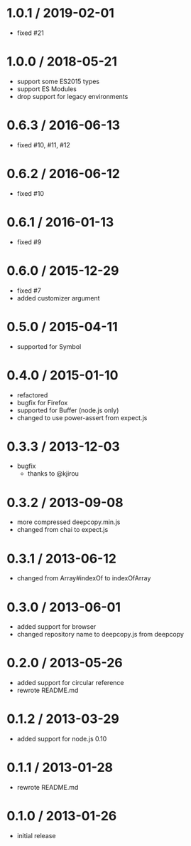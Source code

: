 # 1.0.1 / 2019-02-01

- fixed #21

# 1.0.0 / 2018-05-21

- support some ES2015 types
- support ES Modules
- drop support for legacy environments

# 0.6.3 / 2016-06-13

- fixed #10, #11, #12

# 0.6.2 / 2016-06-12

- fixed #10

# 0.6.1 / 2016-01-13

- fixed #9

# 0.6.0 / 2015-12-29

- fixed #7
- added customizer argument

# 0.5.0 / 2015-04-11

- supported for Symbol

# 0.4.0 / 2015-01-10

- refactored
- bugfix for Firefox
- supported for Buffer (node.js only)
- changed to use power-assert from expect.js

# 0.3.3 / 2013-12-03

- bugfix
  - thanks to @kjirou

# 0.3.2 / 2013-09-08

- more compressed deepcopy.min.js
- changed from chai to expect.js

# 0.3.1 / 2013-06-12

- changed from Array#indexOf to indexOfArray

# 0.3.0 / 2013-06-01

- added support for browser
- changed repository name to deepcopy.js from deepcopy

# 0.2.0 / 2013-05-26

- added support for circular reference
- rewrote README.md

# 0.1.2 / 2013-03-29

- added support for node.js 0.10

# 0.1.1 / 2013-01-28

- rewrote README.md

# 0.1.0 / 2013-01-26

- initial release

